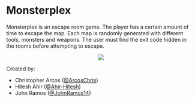 # Monsterplex

Monsterplex is an escape room game. The player has a certain amount of time to escape the map. Each map is randomly generated with different tools, monsters and weapons. The user must find the exit code hidden in the rooms before attempting to escape.

<p align="center">
<img src= "https://user-images.githubusercontent.com/80923831/201194283-ba20bc7f-8c4b-4129-8612-6d927441ac8f.gif"/>
</p>

Created by: 
- Christopher Arcos ([@ArcosChris](https://github.com/ArcosChris)) 
- Hitesh Ahir ([@Ahir-Hitesh](https://github.com/Ahir-Hitesh)) 
- John Ramos ([@JohnRamos14](https://github.com/JohnRamos14)) 
